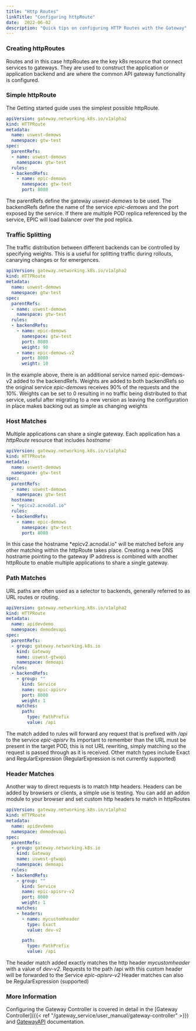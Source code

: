 ```yaml
---
title: "Http Routes"
linkTitle: "Configuring httpRoute"
date:  2022-06-02
description: "Quick tips on configuring HTTP Routes with the Gateway"
---
```


### Creating httpRoutes

Routes and in this case httpRoutes are the key k8s resource that connect services to gateways.  They are used to construct the application or application backend and are where the common API gateway functionality is configured.


### Simple httpRoute

The Getting started guide uses the simplest possible httpRoute.

```yaml
apiVersion: gateway.networking.k8s.io/v1alpha2
kind: HTTPRoute
metadata:
  name: uswest-demows
  namespace: gtw-test
spec:
  parentRefs:
  - name: uswest-demows
    namespace: gtw-test
  rules:
  - backendRefs:
    - name: epic-demows
      namespace: gtw-test
      port: 8080
```


The parentRefs define the gateway *uswest-demows* to be used.  The backendRefs define the name of the service *epic-demows* and the port exposed by the service.  If there are multiple POD replica referenced by the service, EPIC will load balancer over the pod replica.


### Traffic Splitting
The traffic distribution between different backends can be controlled by specifying weights.  This is a useful for splitting traffic during rollouts, canarying changes or for emergences.


```yaml
apiVersion: gateway.networking.k8s.io/v1alpha2
kind: HTTPRoute
metadata:
  name: uswest-demows
  namespace: gtw-test
spec:
  parentRefs:
  - name: uswest-demows
    namespace: gtw-test
  rules:
  - backendRefs:
    - name: epic-demows
      namespace: gtw-test
      port: 8080
      weight: 90
    - name: epic-demows-v2
      port: 8080
      weight: 10
```

In the example above, there is an additional service named epic-demows-v2 added to the backendRefs.  Weights are added to both backendRefs so the original service *epic-demows* receives 90% of the requests and the 10%.  Weights can be set to 0 resulting in no traffic being distributed to that service, useful after migrating to a new version as leaving the configuration in place makes backing out as simple as changing weights


### Host Matches

Multiple applications can share a single gateway. Each application has a *httpRoute* resource that includes *hostname* 


```yaml
apiVersion: gateway.networking.k8s.io/v1alpha2
kind: HTTPRoute
metadata:
  name: uswest-demows
  namespace: gtw-test
spec:
  parentRefs:
  - name: uswest-demows
    namespace: gtw-test
  hostname:
  - "epicv2.acnodal.io"
  rules:
  - backendRefs:
    - name: epic-demows
      namespace: gtw-test
      port: 8080
```

In this case the hostname *epicv2.acnodal.io" will be matched before any other matching within the httpRoute takes place. Creating a new DNS hostname pointing to the gateway IP address is combined with another httpRoute to enable multiple applications to share a single gateway.


### Path Matches

URL paths are often used as a selector to backends, generally referred to as URL routes or routing.  


```yaml
apiVersion: gateway.networking.k8s.io/v1alpha2
kind: HTTPRoute
metadata:
  name: apidevdemo
  namespace: demodevapi
spec:
  parentRefs:
  - group: gateway.networking.k8s.io
    kind: Gateway
    name: uswest-gtwapi
    namespace: demoapi
  rules:
  - backendRefs:
    - group: ""
      kind: Service
      name: epic-apisrv
      port: 8080
      weight: 1
    matches:
      path:
        type: PathPrefix
        value: /api
```

The match added to rules will forward any request that is prefixed with */api* to the service *epic-apisrv*  Its important to remember than the URL must be present in the target POD, this is not URL rewriting, simply matching so the request is passed through as it is received.  Other match types include Exact and RegularExpression (RegularExpression is not currently supported)


### Header Matches
Another way to direct requests is to match http headers.  Headers can be added by browsers or clients, a simple use is testing.  You can add an addon module to your browser and set custom http headers to match in httpRoutes

```yaml
apiVersion: gateway.networking.k8s.io/v1alpha2
kind: HTTPRoute
metadata:
  name: apidevdemo
  namespace: demodevapi
spec:
  parentRefs:
  - group: gateway.networking.k8s.io
    kind: Gateway
    name: uswest-gtwapi
    namespace: demoapi
  rules:
  - backendRefs:
    - group: ""
      kind: Service
      name: epic-apisrv-v2
      port: 8080
      weight: 1
    matches:
    - headers:
      - name: mycustomheader
        type: Exact
        value: dev-v2

      path:
        type: PathPrefix
        value: /api
```

The header match added exactly matches the http header *mycustomheader* with a value of *dev-v2*.  Requests to the path /api with this custom header will be forwarded to the Service *epic-apisrv-v2*  Header matches can also be RegularExpression (supported)


### More Information

Configuring the Gateway Controller is covered in detail in the [Gateway Controller]({{< ref "/gateway_service/user_manual/gateway-controller" >}}) and [GatewayAPI](https://gateway-api.sigs.k8s.io/) documentation.  

